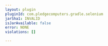 ```yaml
---
layout: plugin
pluginId: com.pledgecomputers.gradle.selenium
jarSha1: INVALID
isJarAvailable: false
error: NONE
violations: []

---
```

